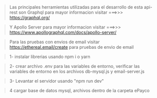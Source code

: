 >Las principales herramientas utilizadas para el desarrollo de esta api-rest son Graphql para mayor informacion visitar ===>>> https://graphql.org/

>Y Apollo Server para mayor informacion visitar ===>>> https://www.apollographql.com/docs/apollo-server/

> Para las pruebas con envios de email visitar https://ethereal.email/create para pruebas de envio de email

> 1- instalar librerias usando npm i o yarn

> 2- crear archivo .env para las variables de entorno, verificar las variables de entorno en los archivos db-mysql.js y email-server.js

> 3- Levantar el servidor usando "npm run dev"

> 4 cargar base de datos mysql, archivos dentro de la carpeta ePayco